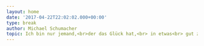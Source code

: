 ```yaml
---
layout: home
date: '2017-04-22T22:02:02.000+00:00'
type: break
author: Michael Schumacher
topic: Ich bin nur jemand,<br>der das Glück hat,<br> in etwas<br> gut zu sein,<br> das Ihm Spaß macht.
---
```


